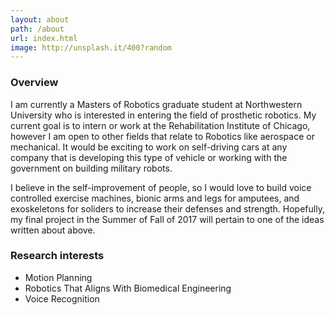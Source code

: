 ```yaml
---
layout: about
path: /about
url: index.html
image: http://unsplash.it/400?random
---
```


### Overview

I am currently a Masters of Robotics graduate student at Northwestern University who is interested in entering the field of prosthetic robotics. My current goal is to intern or work at the Rehabilitation Institute of Chicago, however I am open to other fields that relate to Robotics like aerospace or mechanical. It would be exciting to work on self-driving cars at any company that is developing this type of vehicle or working with the government on building military robots. 

I believe in the self-improvement of people, so I would love to build voice controlled exercise machines, bionic arms and legs for amputees, and exoskeletons for soliders to increase their defenses and strength. Hopefully, my final project in the Summer of Fall of 2017 will pertain to one of the ideas written about above.


### Research interests
* Motion Planning
* Robotics That Aligns With Biomedical Engineering
* Voice Recognition 
